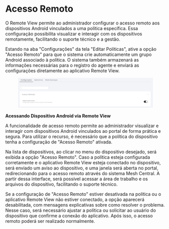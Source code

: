 # Acesso Remoto

O Remote View permite ao administrador configurar o acesso remoto aos dispositivos Android vinculados a uma política específica. Essa configuração possibilita visualizar e interagir com os dispositivos remotamente, facilitando o suporte técnico e a gestão.

Estando na aba "Configurações" da tela "Editar Políticas", ative a opção "Acesso Remoto" para que o sistema crie automaticamente um grupo Android associado à política. O sistema também armazenará as informações necessárias para o registro do agente e enviará as configurações diretamente ao aplicativo Remote View.

<figure><img src="../../../../../.gitbook/assets/image (339).png" alt=""><figcaption></figcaption></figure>

**Acessando Dispositivo Android via Remote View**

A funcionalidade de acesso remoto permite ao administrador visualizar e interagir com dispositivos Android vinculados ao portal de forma prática e segura. Para utilizar o recurso, é necessário que a política do dispositivo tenha a configuração de "Acesso Remoto" ativada.

Na lista de dispositivos, ao clicar no menu do dispositivo desejado, será exibida a opção "Acesso Remoto". Caso a política esteja configurada corretamente e o aplicativo Remote View esteja conectado no dispositivo, será enviado um aviso ao dispositivo, e uma janela será aberta no portal, redirecionando para o acesso remoto através do sistema Mesh Central. A partir dessa interface, será possível acessar a área de trabalho e os arquivos do dispositivo, facilitando o suporte técnico.

Se a configuração de "Acesso Remoto" estiver desativada na política ou o aplicativo Remote View não estiver conectado, a opção aparecerá desabilitada, com mensagens explicativas sobre como resolver o problema. Nesse caso, será necessário ajustar a política ou solicitar ao usuário do dispositivo que confirme a conexão do aplicativo. Após isso, o acesso remoto poderá ser realizado normalmente.
